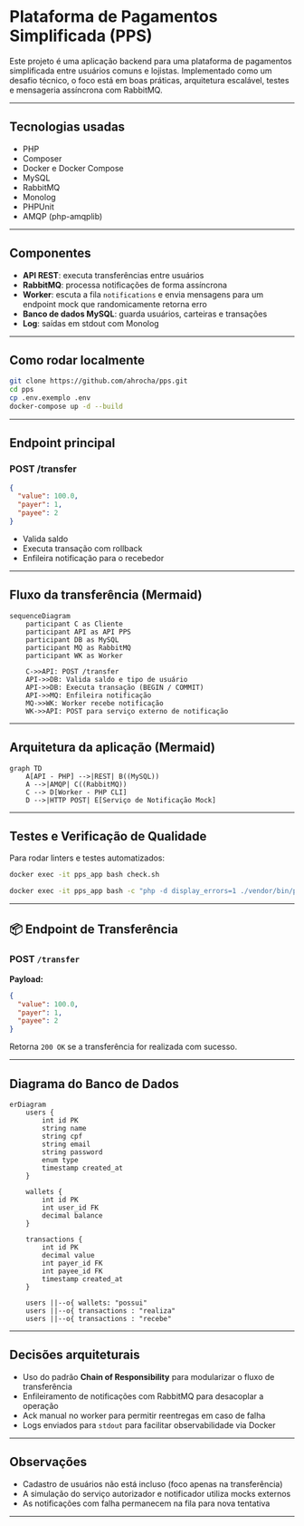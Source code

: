 
# Plataforma de Pagamentos Simplificada (PPS)

Este projeto é uma aplicação backend para uma plataforma de pagamentos simplificada entre usuários comuns e lojistas. Implementado como um desafio técnico, o foco está em boas práticas, arquitetura escalável, testes e mensageria assíncrona com RabbitMQ.

---

## Tecnologias usadas

- PHP
- Composer
- Docker e Docker Compose
- MySQL
- RabbitMQ
- Monolog
- PHPUnit
- AMQP (php-amqplib)

---

## Componentes

- **API REST**: executa transferências entre usuários
- **RabbitMQ**: processa notificações de forma assíncrona
- **Worker**: escuta a fila `notifications` e envia mensagens para um endpoint mock que randomicamente retorna erro
- **Banco de dados MySQL**: guarda usuários, carteiras e transações
- **Log**: saídas em stdout com Monolog

---

## Como rodar localmente

```bash
git clone https://github.com/ahrocha/pps.git
cd pps
cp .env.exemplo .env
docker-compose up -d --build
```

---

## Endpoint principal

### POST /transfer

```json
{
  "value": 100.0,
  "payer": 1,
  "payee": 2
}
```

- Valida saldo
- Executa transação com rollback
- Enfileira notificação para o recebedor

---

## Fluxo da transferência (Mermaid)

```mermaid
sequenceDiagram
    participant C as Cliente
    participant API as API PPS
    participant DB as MySQL
    participant MQ as RabbitMQ
    participant WK as Worker

    C->>API: POST /transfer
    API->>DB: Valida saldo e tipo de usuário
    API->>DB: Executa transação (BEGIN / COMMIT)
    API->>MQ: Enfileira notificação
    MQ->>WK: Worker recebe notificação
    WK->>API: POST para serviço externo de notificação
```

---

## Arquitetura da aplicação (Mermaid)

```mermaid
graph TD
    A[API - PHP] -->|REST| B((MySQL))
    A -->|AMQP| C((RabbitMQ))
    C --> D[Worker - PHP CLI]
    D -->|HTTP POST| E[Serviço de Notificação Mock]
```

---

## Testes e Verificação de Qualidade

Para rodar linters e testes automatizados:

```bash
docker exec -it pps_app bash check.sh
```

```bash
docker exec -it pps_app bash -c "php -d display_errors=1 ./vendor/bin/phpunit"
```

---

## 📦 Endpoint de Transferência

### POST `/transfer`

**Payload:**

```json
{
  "value": 100.0,
  "payer": 1,
  "payee": 2
}
```

Retorna `200 OK` se a transferência for realizada com sucesso.

---


## Diagrama do Banco de Dados

```mermaid
erDiagram
    users {
        int id PK
        string name
        string cpf
        string email
        string password
        enum type
        timestamp created_at
    }

    wallets {
        int id PK
        int user_id FK
        decimal balance
    }

    transactions {
        int id PK
        decimal value
        int payer_id FK
        int payee_id FK
        timestamp created_at
    }

    users ||--o{ wallets: "possui"
    users ||--o{ transactions : "realiza"
    users ||--o{ transactions : "recebe"
```

---

## Decisões arquiteturais

- Uso do padrão **Chain of Responsibility** para modularizar o fluxo de transferência
- Enfileiramento de notificações com RabbitMQ para desacoplar a operação
- Ack manual no worker para permitir reentregas em caso de falha
- Logs enviados para `stdout` para facilitar observabilidade via Docker

---

## Observações

- Cadastro de usuários não está incluso (foco apenas na transferência)
- A simulação do serviço autorizador e notificador utiliza mocks externos
- As notificações com falha permanecem na fila para nova tentativa

---
